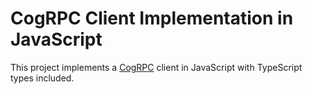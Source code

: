 # CogRPC Client Implementation in JavaScript

This project implements a [CogRPC](https://specs.relaynet.link/RS-008) client in JavaScript with TypeScript types included.
